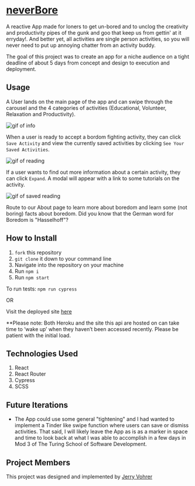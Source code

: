 # [neverBore]()

A reactive App made for loners to get un-bored and to unclog the creativity and productivity pipes of the gunk and goo that keep us from gettin' at it erryday!. And better yet, all activities are single person activities, so you will never need to put up annoying chatter from an activity buddy. 

The goal of this project was to create an app for a niche audience on a tight deadline of about 5 days from concept and design to execution and deployment. 

## Usage
A User lands on the main page of the app and can swipe through the carousel and the 4 categories of activities (Educational, Volunteer, Relaxation and Productivity).

![gif of info](https://media.giphy.com/media/plFwmDRhUtC06EnGya/giphy.gif)

When a user is ready to accept a bordom fighting activity, they can click `Save Activity` and view the currently saved activities by clicking `See Your Saved Activities`. 

![gif of reading](https://media.giphy.com/media/cFK9C0mOVQxuuq5uvb/giphy.gif)

If a user wants to find out more information about a certain activity, they can click `Expand`. A modal will appear with a link to some tutorials on the activity.

![gif of saved reading](https://media.giphy.com/media/jNq0qXQsYNcXWvcCIk/giphy.gif)

Route to our About page to learn more about boredom and learn some (not boring) facts about boredom. Did you know that the German word for Boredom is "Hasselhoff"?



## How to Install
1. `fork` this repository
2. `git clone` it down to your command line
3. Navigate into the repository on your machine
4. Run `npm i`
5. Run `npm start`

To run tests: `npm run cypress`

OR

Visit the deployed site [here](http://futur-mystic.herokuapp.com/)

**Please note: Both Heroku and the site this api are hosted on can take time to ‘wake up’ when they haven’t been accessed recently. Please be patient with the initial load.


## Technologies Used
1. React
2. React Router
3. Cypress
4. SCSS


## Future Iterations
- The App could use some general "tightening" and I had wanted to implement a Tinder like swipe function where users can save or dismiss activities. That said, I will likely leave the App as is as a marker in space and time to look back at what I was able to accomplish in a few days in Mod 3 of The Turing School of Software Development. 


## Project Members
This project was designed and implemented by [Jerry Vohrer](https://github.com/Jerry-Vrrr)

